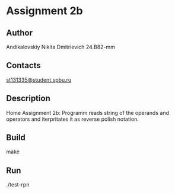 # Assignment 2b
## Author
Andikalovskiy Nikita Dmitrievich 24.B82-mm
## Contacts
st131335@student.spbu.ru
## Description
Home Assignment 2b:
Programm reads string of the operands and operators and iterpritates it as reverse polish notation.
## Build
make
## Run
./test-rpn
 

